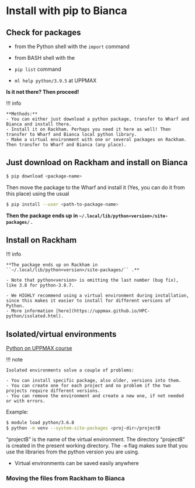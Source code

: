 # Install with pip to Bianca

## Check for packages 
   
- from the Python shell with the ``import`` command
- from BASH shell with the 
	
- ``pip list`` command 
- ``ml help python/3.9.5`` at UPPMAX

**Is it not there? Then proceed!**

!!! info

    **Methods:**
    - You can either just download a python package, transfer to Wharf and Bianca and install there.
    - Install it on Rackham. Perhaps you need it here as well! Then transfer to Wharf and Bianca local python library.
    - Make a virtual environment with one or several packages on Rackham. Then transfer to Wharf and Bianca (any place).



## Just download on Rackham and install on Bianca

``` sh 
$ pip download <package-name>
``` 

Then move the package to the Wharf and install it (Yes, you can do it from this place) using the usual

``` sh 
$ pip install --user <path-to-package-name>
```

**Then the package ends up in ``~/.local/lib/python<version>/site-packages/`` .**


## Install on Rackham

!!! info

    **The package ends up on Rackham in ``~/.local/lib/python<version>/site-packages/`` .**

    - Note that python<version> is omitting the last number (bug fix), like 3.8 for python-3.8.7.
    
    - We HIGHLY recommend using a virtual environment during installation, since this makes it easier to install for different versions of Python.  
    - More information [here](https://uppmax.github.io/HPC-python/isolated.html). 

	
## Isolated/virtual environments

[Python on UPPMAX course](https://uppmax.github.io/R-python-julia-HPC/python/isolated.html)

!!! note
   
    Isolated environments solve a couple of problems:
   
    - You can install specific package, also older, versions into them.
    - You can create one for each project and no problem if the two projects require different versions.
    - You can remove the environment and create a new one, if not needed or with errors.
    
Example:

``` bash
$ module load python/3.6.8
$ python -m venv --system-site-packages <proj-dir>/projectB
```

“projectB” is the name of the virtual environment. The directory “projectB” is created in the present working directory. The ``-m`` flag makes sure that you use the libraries from the python version you are using.	

- Virtual environments can be saved easily anywhere
	

### Moving the files from Rackham to Bianca


    

